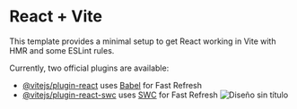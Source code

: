 # React + Vite

This template provides a minimal setup to get React working in Vite with HMR and some ESLint rules.

Currently, two official plugins are available:

- [@vitejs/plugin-react](https://github.com/vitejs/vite-plugin-react/blob/main/packages/plugin-react/README.md) uses [Babel](https://babeljs.io/) for Fast Refresh
- [@vitejs/plugin-react-swc](https://github.com/vitejs/vite-plugin-react-swc) uses [SWC](https://swc.rs/) for Fast Refresh
![Diseño sin título](https://github.com/SebaYaneselli/Dulio-Yaneselli-Reactjs54100/assets/149209407/50bcfb50-b45f-4c1e-b1c5-ca27a88de320)
